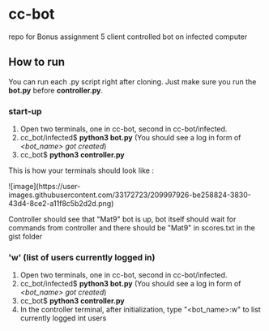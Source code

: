 # cc-bot

repo for Bonus assignment 5
client controlled bot on infected computer

## How to run
You can run each .py script right after cloning. Just make sure you run the **bot.py** before **controller.py**.

### start-up
1) Open two terminals, one in cc-bot, second in cc-bot/infected.
2) cc_bot/infected$ **python3 bot.py**
(You should see a log in form of *<bot_name> got created*)
3) cc_bot$ **python3 controller.py**
<p>This is how your terminals should look like :</p>
![image](https://user-images.githubusercontent.com/33172723/209997926-be258824-3830-43d4-8ce2-a11f8c5b2d2d.png)
<p> Controller should see that "Mat9" bot is up, bot itself should wait for commands from controller and there should be "Mat9" in scores.txt in the gist folder</p>


### 'w'   (list of users currently logged in)
1) Open two terminals, one in cc-bot, second in cc-bot/infected.
2) cc_bot/infected$ **python3 bot.py**
(You should see a log in form of *<bot_name> got created*)
3) cc_bot$ **python3 controller.py**
4) In the controller terminal, after initialization, type "<bot_name>:w" to list currently logged int users



